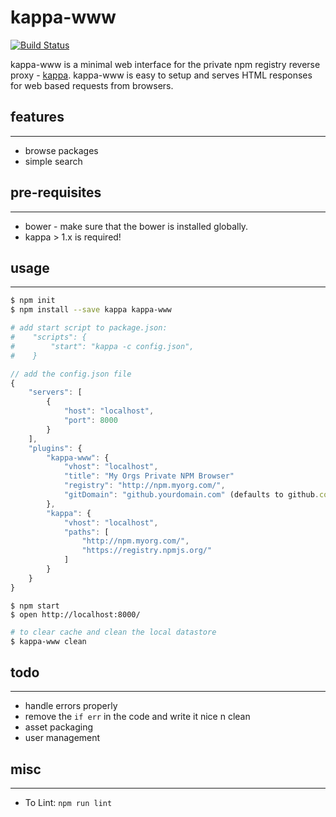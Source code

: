 kappa-www
=========

[![Build Status](https://travis-ci.org/samsel/kappa-www.svg)](https://travis-ci.org/samsel/kappa-www)

kappa-www is a minimal web interface for the private npm registry reverse proxy - [kappa](https://github.com/krakenjs/kappa "kappa"). kappa-www is easy to setup and serves HTML responses for web based requests from browsers.

## features
----------------
* browse packages
* simple search

## pre-requisites
-----------------
* bower - make sure that the bower is installed globally.
* kappa > 1.x is required!

## usage
--------

```bash
$ npm init
$ npm install --save kappa kappa-www

# add start script to package.json:
#    "scripts": {
#        "start": "kappa -c config.json",
#    }
```

```javascript
// add the config.json file 
{
    "servers": [
        {
            "host": "localhost",
            "port": 8000
        }
    ],
    "plugins": {
        "kappa-www": {
            "vhost": "localhost",
            "title": "My Orgs Private NPM Browser"
            "registry": "http://npm.myorg.com/",
            "gitDomain": "github.yourdomain.com" (defaults to github.com)    
        },
        "kappa": {
            "vhost": "localhost",
            "paths": [
                "http://npm.myorg.com/",
                "https://registry.npmjs.org/"
            ]
        }
    }
}
```

```shell
$ npm start
$ open http://localhost:8000/
````

```bash
# to clear cache and clean the local datastore
$ kappa-www clean
```

## todo
--------
* handle errors properly
* remove the ```if err``` in the code and write it nice n clean
* asset packaging
* user management

## misc
--------
* To Lint: ```npm run lint```